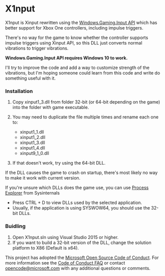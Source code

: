 # X1nput

X1nput is Xinput rewritten using the [Windows.Gaming.Input API](https://docs.microsoft.com/en-us/uwp/api/windows.gaming.input) which has better support for Xbox One controllers, including impulse triggers.

There's no way for the game to know whether the controller supports impulse triggers using Xinput API, so this DLL just converts normal vibrations to trigger vibrations.

**Windows.Gaming.Input API requires Windows 10 to work.**

I'll try to improve the code and add a way to customize strength of the vibrations, but I'm hoping someone could learn from this code and write do something useful with it.

### Installation

1. Copy xinput1_3.dll from folder 32-bit (or 64-bit depending on the game) into the folder with game executable.

2. You may need to duplicate the file multiple times and rename each one to:  
	- xinput1_1.dll  
	- xinput1_2.dll  
	- xinput1_3.dll  
	- xinput1_4.dll  
	- xinput9_1_0.dll
																				 
3. If that doesn't work, try using the 64-bit DLL.

If the DLL causes the game to crash on startup, there's most likely no way to make it work with current version.

If you're unsure which DLLs does the game use, you can use [Process Explorer](https://docs.microsoft.com/en-us/sysinternals/downloads/process-explorer) from Sysinternals
* Press CTRL + D to view DLLs used by the selected application.
* Usually, if the application is using SYSWOW64, you should use the 32-bit DLLs.

### Buidling

1. Open X1nput.sln using Visual Studio 2015 or higher.
2. If you want to build a 32-bit version of the DLL, change the solution platform to X86 (Default is x64).

This project has adopted the [Microsoft Open Source Code of
Conduct](https://opensource.microsoft.com/codeofconduct/).
For more information see the [Code of Conduct
FAQ](https://opensource.microsoft.com/codeofconduct/faq/) or
contact [opencode@microsoft.com](mailto:opencode@microsoft.com)
with any additional questions or comments.
